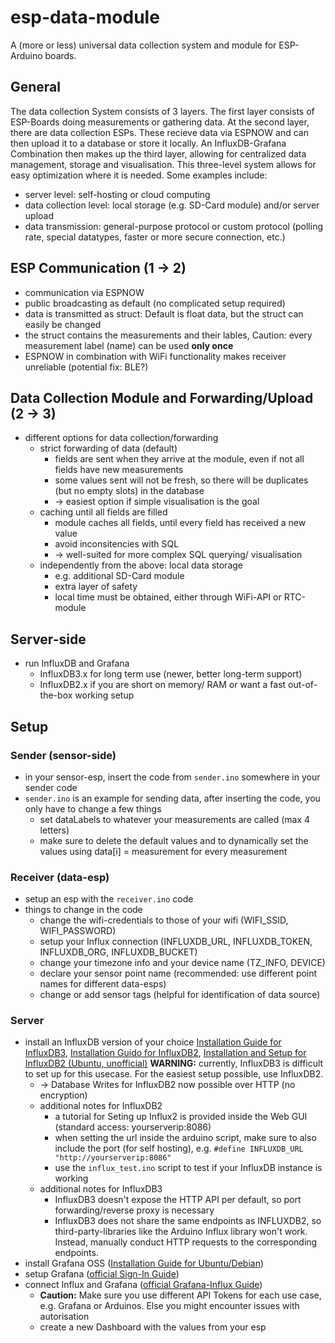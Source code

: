 # esp-data-module
A (more or less) universal data collection system and module for ESP-Arduino boards.


## General
The data collection System consists of 3 layers. The first layer consists of ESP-Boards doing measurements or gathering data. At the second layer, there are data collection ESPs. These recieve data via ESPNOW and can then upload it to a database or store it locally. An InfluxDB-Grafana Combination then makes up the third layer, allowing for centralized data management, storage and visualisation.
This three-level system allows for easy optimization where it is needed. Some examples include:
- server level: self-hosting or cloud computing
- data collection level: local storage (e.g. SD-Card module) and/or server upload
- data transmission: general-purpose protocol or custom protocol (polling rate, special datatypes, faster or more secure connection, etc.)


## ESP Communication (1 -> 2)
- communication via ESPNOW
- public broadcasting as default (no complicated setup required)
- data is transmitted as struct: Default is float data, but the struct can easily be changed
- the struct contains the measurements and their lables, Caution: every measurement label (name) can be used **only once**
- ESPNOW in combination with WiFi functionality makes receiver unreliable (potential fix: BLE?)

## Data Collection Module and Forwarding/Upload (2 -> 3)
- different options for data collection/forwarding
    - strict forwarding of data (default)
        - fields are sent when they arrive at the module, even if not all fields have new measurements
        - some values sent will not be fresh, so there will be duplicates (but no empty slots) in the database
        - -> easiest option if simple visualisation is the goal
    - caching until all fields are filled
        - module caches all fields, until every field has received a new value
        - avoid inconsitencies with SQL
        - -> well-suited for more complex SQL querying/ visualisation
    - independently from the above: local data storage
        - e.g. additional SD-Card module
        - extra layer of safety
        - local time must be obtained, either through WiFi-API or RTC-module
        

## Server-side
- run InfluxDB and Grafana
    - InfluxDB3.x for long term use (newer, better long-term support)
    - InfluxDB2.x if you are short on memory/ RAM or want a fast out-of-the-box working setup

## Setup
### Sender (sensor-side)
- in your sensor-esp, insert the code from `sender.ino` somewhere in your sender code
- `sender.ino` is an example for sending data, after inserting the code, you only have to change a few things
    - set dataLabels to whatever your measurements are called (max 4 letters)
    - make sure to delete the default values and to dynamically set the values using data[i] = measurement for every measurement

### Receiver (data-esp)
- setup an esp with the `receiver.ino` code
- things to change in the code
    - change the wifi-credentials to those of your wifi (WIFI_SSID, WIFI_PASSWORD)
    - setup your Influx connection (INFLUXDB_URL, INFLUXDB_TOKEN, INFLUXDB_ORG, INFLUXDB_BUCKET)
    - change your timezone info and your device name (TZ_INFO, DEVICE)
    - declare your sensor point name (recommended: use different point names for different data-esps)
    - change or add sensor tags (helpful for identification of data source)

### Server
- install an InfluxDB version of your choice [Installation Guide for InfluxDB3](https://docs.influxdata.com/influxdb3/core/install/), [Installation Guido for InfluxDB2](https://docs.influxdata.com/influxdb/v2/install/), [Installation and Setup for InfluxDB2 (Ubuntu, unofficial)](https://de.linux-console.net/?p=29544) **WARNING:** currently, InfluxDB3 is difficult to set up for this usecase. For the easiest setup possible, use InfluxDB2.
    - -> Database Writes for InfluxDB2 now possible over HTTP (no encryption)
    - additional notes for InfluxDB2
        - a tutorial for Seting up Influx2 is provided inside the Web GUI (standard access: yourserverip:8086)
        - when setting the url inside the arduino script, make sure to also include the port (for self hosting), e.g. `#define INFLUXDB_URL "http://yourserverip:8086"`
        - use the `influx_test.ino` script to test if your InfluxDB instance is working
    - additional notes for InfluxDB3
        - InfluxDB3 doesn't expose the HTTP API per default, so port forwarding/reverse proxy is necessary
        - InfluxDB3 does not share the same endpoints as INFLUXDB2, so third-party-libraries like the Arduino Influx library won't work. Instead, manually conduct HTTP requests to the corresponding endpoints.
- install Grafana OSS ([Installation Guide for Ubuntu/Debian](https://grafana.com/docs/grafana/latest/setup-grafana/installation/debian/))
- setup Grafana ([official Sign-In Guide](https://grafana.com/docs/grafana/latest/setup-grafana/sign-in-to-grafana/))
- connect Influx and Grafana ([official Grafana-Influx Guide](https://grafana.com/docs/grafana/latest/getting-started/get-started-grafana-influxdb/))
    - **Caution:** Make sure you use different API Tokens for each use case, e.g. Grafana or Arduinos. Else you might encounter issues with autorisation
    - create a new Dashboard with the values from your esp
